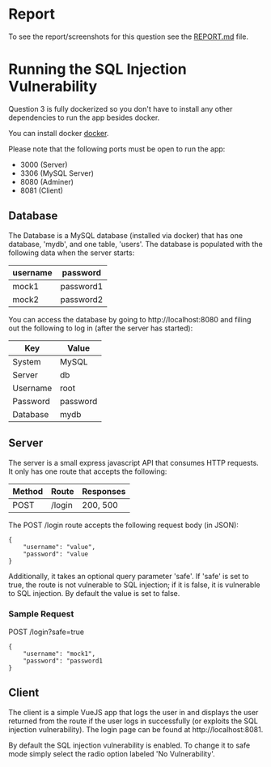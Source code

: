 # Report

To see the report/screenshots for this question see the [REPORT.md](/REPORT.md) file.

# Running the SQL Injection Vulnerability

Question 3 is fully dockerized so you don't have to install any other dependencies to run the app besides docker.

You can install docker [docker](https://docs.docker.com/get-docker/).

Please note that the following ports must be open to run the app:
- 3000 (Server)
- 3306 (MySQL Server)
- 8080 (Adminer)
- 8081 (Client)

## Database

The Database is a MySQL database (installed via docker) that has one database, 'mydb', and one table, 'users'.  The database is populated with the following data when the server starts:

| username | password |
| ---  | --- |
| mock1 | password1 |
| mock2 | password2 |

You can access the database by going to http://localhost:8080 and filing out the following to log in (after the server has started):

| Key | Value |
| ---  | --- |
| System | MySQL |
| Server | db |
| Username | root |
| Password | password |
| Database | mydb |

## Server

The server is a small express javascript API that consumes HTTP requests.  It only has one route that accepts the following:

| Method | Route | Responses |
| --- | --- | --- |
| POST | /login | 200, 500 |

The POST /login route accepts the following request body (in JSON):
```
{
    "username": "value",
    "password": "value
}
```

Additionally, it takes an optional query parameter 'safe'.  If 'safe' is set to true, the route is not vulnerable to SQL injection; if it is false, it is vulnerable to SQL injection.  By default the value is set to false.

### Sample Request

POST /login?safe=true
```
{
    "username": "mock1",
    "password": "password1
}
```

## Client

The client is a simple VueJS app that logs the user in and displays the user returned from the route if the user logs in successfully (or exploits the SQL injection vulnerability).  The login page can be found at http://localhost:8081.

By default the SQL injection vulnerability is enabled.  To change it to safe mode simply select the radio option labeled 'No Vulnerability'.